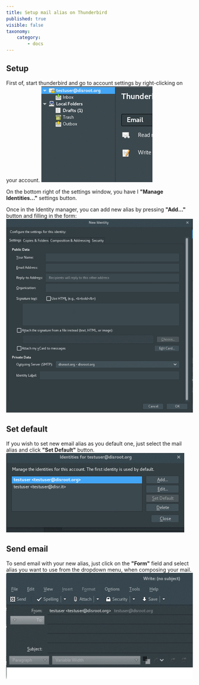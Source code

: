 ```yaml
---
title: Setup mail alias on Thunderbird
published: true
visible: false
taxonomy:
    category:
        - docs
---
```


## Setup
First of, start thunderbird and go to account settings by right-clicking on your account.
![](en/identity_settings.gif)

On the bottom right of the settings window, you have I **"Manage Identities..."** settings button.

Once in the Identity manager, you can add new alias by pressing **"Add..."** button and filling in the form:
![](en/identity_add.gif)

## Set default
If you wish to set new email alias as you default one, just select the mail alias and click **"Set Default"** button.
![](en/identity_default.gif)

## Send email
To send email with your new alias, just click on the **"Form"** field and select alias you want to use from the dropdown menu, when composing your mail.
![](en/identity_send.gif)
